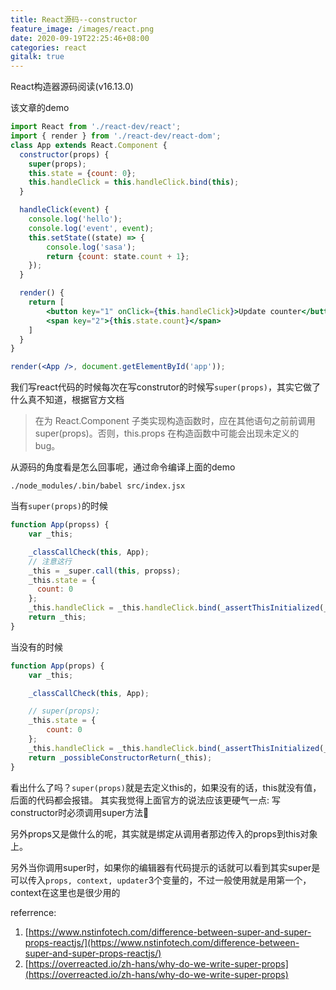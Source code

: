```yaml
---
title: React源码--constructor
feature_image: /images/react.png
date: 2020-09-19T22:25:46+08:00
categories: react
gitalk: true
---
```


React构造器源码阅读(v16.13.0)
<!--more-->
该文章的demo
```jsx
import React from './react-dev/react';
import { render } from './react-dev/react-dom';
class App extends React.Component {
  constructor(props) {
    super(props);
    this.state = {count: 0};
    this.handleClick = this.handleClick.bind(this);
  }

  handleClick(event) {
    console.log('hello');
    console.log('event', event);
    this.setState((state) => {
        console.log('sasa');
        return {count: state.count + 1};
    });
  }

  render() {
    return [
        <button key="1" onClick={this.handleClick}>Update counter</button>,
        <span key="2">{this.state.count}</span>
    ]
  }
}

render(<App />, document.getElementById('app'));
```

我们写react代码的时候每次在写construtor的时候写`super(props)`，其实它做了什么真不知道，根据官方文档
> 在为 React.Component 子类实现构造函数时，应在其他语句之前前调用 super(props)。否则，this.props 在构造函数中可能会出现未定义的 bug。

从源码的角度看是怎么回事呢，通过命令编译上面的demo
```shell
./node_modules/.bin/babel src/index.jsx
```
当有`super(props)`的时候
```jsx
function App(propss) {
    var _this;

    _classCallCheck(this, App);
    // 注意这行
    _this = _super.call(this, propss);
    _this.state = {
      count: 0
    };
    _this.handleClick = _this.handleClick.bind(_assertThisInitialized(_this));
    return _this;
}
```
当没有的时候
```jsx
function App(props) {
    var _this;

    _classCallCheck(this, App);

    // super(props);
    _this.state = {
        count: 0
    };
    _this.handleClick = _this.handleClick.bind(_assertThisInitialized(_this));
    return _possibleConstructorReturn(_this);
}
```

看出什么了吗？`super(props)`就是去定义this的，如果没有的话，this就没有值，后面的代码都会报错。
其实我觉得上面官方的说法应该更硬气一点: 写constructor时必须调用super方法🐶

另外props又是做什么的呢，其实就是绑定从调用者那边传入的props到this对象上。

另外当你调用super时，如果你的编辑器有代码提示的话就可以看到其实super是可以传入`props, context, updater`3个变量的，不过一般使用就是用第一个，context在这里也是很少用的



referrence:
1. [https://www.nstinfotech.com/difference-between-super-and-super-props-reactjs/](https://www.nstinfotech.com/difference-between-super-and-super-props-reactjs/)
2. [https://overreacted.io/zh-hans/why-do-we-write-super-props](https://overreacted.io/zh-hans/why-do-we-write-super-props)